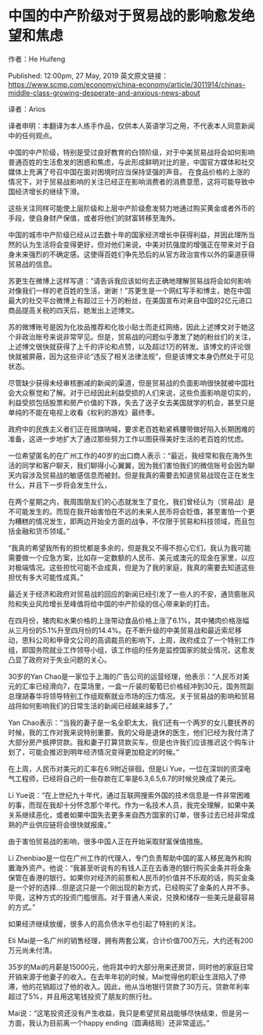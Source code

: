 中国的中产阶级对于贸易战的影响愈发绝望和焦虑
=
作者：He Huifeng  

Published: 12:00pm, 27 May, 2019
英文原文链接：https://www.scmp.com/economy/china-economy/article/3011914/chinas-middle-class-growing-desperate-and-anxious-news-about

译者：Arios

译者申明：本翻译为本人练手作品，仅供本人英语学习之用，不代表本人同意新闻中的任何观点。

中国的中产阶级，特别是受过良好教育的白领阶级，对于中美贸易战将会如何影响普通百姓的生活愈发的困惑和焦虑，与此形成鲜明对比的是，中国官方媒体和社交媒体上充满了号召中国在面对困境时应当保持坚强的声音。
在食品价格的上涨的情况下，对于贸易战影响的关注已经正在影响消费者的消费意愿，这将可能导致中国经济增长的继续下滑。

这些关注同样可能使上层阶级和上层中产阶级愈发努力地通过购买黄金或者外币的手段，使自身财产保值，或者将他们的财富转移至海外。

中国的城市中产阶级已经从过去数十年的国家经济增长中获得利益，并因此理所当然的认为生活将会变得更好，但对他们来说，中美对抗强度的增强正在带来对于自身未来强烈的不确定感。这使得百姓们争先恐后的从官方政治宣传以外的渠道获得贸易战的信息。

苏更生在微博上这样写道：“请告诉我应该如何去正确地理解贸易战将会如何影响对像我们一样的老百姓的生活，谢谢！”苏更生是一个网红写手和博主，她在中国最大的社交平台微博上有超过三十万的粉丝，在美国宣布对来自中国的2亿元进口商品提高关税的四天后，她发出上述博文。

苏的微博账号是因为化妆品推荐和化妆小贴士而走红网络，因此上述博文对于她这个非政治账号来说非常罕见。但是，贸易战的问题似乎激发了她的粉丝们的关注，上述博文很快就获得了上千的评论和点赞，以及超过1万的转发。该博文的评论很快就被屏蔽，因为这些评论“违反了相关法律法规”，但是该博文本身仍然处于可见状态。

尽管缺少获得未经审核删减的新闻的渠道，但是贸易战的负面影响很快就被中国社会大众察觉和了解。对于已经因此利益受损的人们来说，这些负面影响是切实的，利益受损包括股票和房产价值的下跌，失去了送子女去美国就学的机会，甚至只是单纯的不能在电视上收看《权利的游戏》最终季。

政府中的民族主义者们正在摇旗呐喊，要求老百姓勒紧裤腰带做好陷入长期困难的准备，这进一步地扩大了通过那些努力工作以图获得美好生活的老百姓的忧虑。

一位希望匿名的在广州工作的40岁的出口商人表示：“最近，我经常和我在海外生活的同学和客户聊天，我们聊得小心翼翼，因为我们害怕我们的微信账号会因为聊天内容涉及贸易战的敏感信息而被封。但是我真的需要去知道贸易战现在正在发生什么，并且下一步将会发生什么，

在两个星期之内，我周围朋友们的心态就发生了变化，我们曾经认为（贸易战）是不可能发生的。而现在我开始害怕在不远的未来人民币将会贬值，甚至害怕一个更为糟糕的情况发生，即两边开始全方面的战争，不仅限于贸易和科技领域，而且包括金融和货币领域。”

“我真的希望我所有的担忧都是多余的，但是我又不得不担心它们，我认为我可能需要做一个应急方案，比如存一定数额的人民币、美元或澳元的现金在家里，以应对极端情况。这些担忧可能不会成真，但是为了我的家庭，我真的需要去知道这些担忧有多大可能性成真。”

最近关于经济和政府对贸易战的回应的新闻已经引发了一些人的不安，通货膨胀风险和失业风险增长至峰值将给中国的中产阶级的信心带来新的打击。

在四月份，猪肉和水果价格的上涨带动食品价格上涨了6.1%，其中猪肉价格涨幅从三月份的5.1%升至四月份的14.4%。在不断升级的中美贸易战和最近索尼移动，思科公司和甲骨文公司的高调裁员的影响下，上周，政府成立了一个特别工作组，即国务院就业工作领导小组，该工作组的任务是监控国家的就业情况，这愈发凸显了政府对于失业问题的关心。

30岁的Yan Chao是一家位于上海的广告公司的运营经理，他表示：“人民币对美元的汇率已经滑向7，在菜场里，一盒一斤装的葡萄已价格经冲到30元，国务院副总理胡春华将领导特别工作组观察就业市场的压力情况。关于贸易战的影响和贸易战将如何影响我们的日常生活的新闻已经越来越多了。”

Yan Chao表示：“当我的妻子是一名全职太太，我们还有一个两岁的女儿要抚养的时候，我的工作对我来说特别重要。我的父母是退休的医生，他们已经为我付清了大部分房产抵押贷款。我和妻子打算贷款买车，但是也许我们应该推迟这个购车计划了，可能会推迟到明年经济情况变得更加稳定的时候。”

在上周，人民币对美元的汇率在6.9附近徘徊，但是Li Yue，一位在深圳的资深电气工程师，已经将自己的一些存款在汇率是6.3,6.5,6.7的时候兑换成了美元。

Li Yue说：“在上世纪九十年代，通过互联网搜索外国的技术信息是一件非常困难的事，而现在我却十分怀念那个年代。作为一名技术人员，我完全理解，如果中美关系继续恶化，或者如果中国失去更多来自西方国家的订单，很多过去已经非常成熟的产业供应链将会很快就报废。”

由于害怕贸易战的影响，很多中国人正在开始采取财富保值措施。

Li Zhenbiao是一位在广州工作的代理人，专门负责帮助中国的富人移民海外和购置海外资产。他说：“我甚至听说有的有钱人正在去香港的银行购买金条并将金条保管在香港的银行。如果你对经济的前景和人民币的价值并不乐观的话，购买金条是一个好的选择…但是这只是一个刚出现的新方式，已经购买了金条的人并不多。毕竟，这种方式的投资门槛很高。对于普通人来说，兑换和储存一些美元是最容易的方式。”

如果经济继续放缓，很多人的高负债水平也引起了特别的关注。

Eli Mai是一名广州的销售经理，拥有两套公寓，合计价值700万元，大约还有200万元尚未付清。

35岁的Mai的月薪是15000元，他将其中的大部分用来还房贷，同时他的家庭日常开销来源于他妻子的收入。在去年年初的时候，Mai觉得他的职业生涯陷入了停滞，他的花销超过了他的收入。因此，他从当地银行贷款了30万元，贷款年利率超过了5%，并且用这笔钱投资了朋友的旅行社。

Mai说：“这笔投资还没有产生收益，我只是希望贸易战能够尽快结束，但是另一方面，我认为目前离一个happy ending（圆满结局）还非常遥远。”
